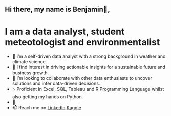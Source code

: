 ## Hi there, my name is Benjamin👋, 
# I am a data analyst, student meteotologist and environmentalist

- 🔭 I’m a self-driven data analyst with a strong background in weather and climate science. 
- 🌱 I find interest in driving actionable insights for a sustainable future and business growth.
- 👯 I’m looking to collaborate with other data enthusiasts to uncover solutions and infer data-driven decisions.
- ⚡ Proficient in Excel, SQL, Tableau and R Programming Language whilst also getting my hands on Python.
- 💬 
- 📫 Reach me on 
  [LinkedIn](www.linkedin.com/in/benjamin-tayelolu)
  [Kaggle](https://www.kaggle.com/benjamintayelolu)
  
